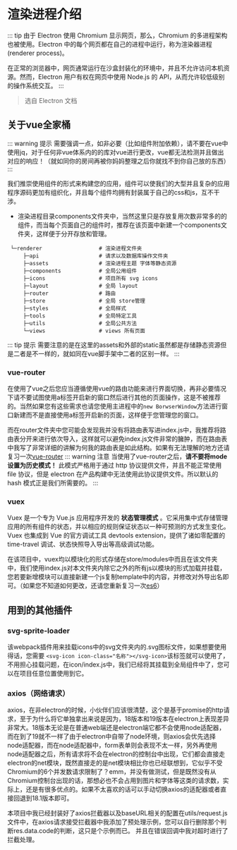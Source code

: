 # 渲染进程介绍
::: tip
由于 Electron 使用 Chromium 显示网页，那么，Chromium 的多进程架构也被使用。Electron 中的每个网页都在自己的进程中运行，称为渲染器进程 (renderer process)。

在正常的浏览器中，网页通常运行在沙盒封装化的环境中，并且不允许访问本机资源。然而，Electron 用户有权在网页中使用 Node.js 的 API，从而允许较低级别的操作系统交互。
:::
> 选自 Electron 文档
## 关于vue全家桶
::: warning 提示
需要强调一点，如非必要（比如组件附加依赖），请不要在vue中使用jq，对于任何非vue体系内的的库对vue进行更改，vue都无法检测并且做出对应的响应！（就如同你的房间再被你妈妈整理之后你就找不到你自己放的东西）
:::

我们推崇使用组件的形式来构建您的应用，组件可以使我们的大型并且复杂的应用程序源码更加有组织化，并且每个组件均拥有封装属于自己的css和js，互不干涉。

- 渲染进程目录components文件夹中，当然这里只是存放复用次数非常多的的组件，而当每个页面自己的组件时，推荐在该页面中新建一个components文件夹，这样便于分开存放和管理。
```
 └─renderer                  # 渲染进程文件夹
     ├─api                   # 请求以及数据库操作文件夹
     ├─assets                # 渲染进程主题 字体等静态资源
     ├─components            # 全局公用组件
     ├─icons                 # 项目所有 svg icons
     ├─layout                # 全局 layout
     ├─router                # 路由
     ├─store                 # 全局 store管理
     ├─styles                # 全局样式
     ├─tools                 # 全局特定工具
     ├─utils                 # 全局公共方法
     └─views                 # views 所有页面
```
::: tip 提示
需要注意的是在这里的assets和外部的static虽然都是存储静态资源但是二者是不一样的，就如同在vue脚手架中二者的区别一样。
:::
### vue-router
在使用了vue之后您应当遵循使用vue的路由功能来进行界面切换，再非必要情况下请不要试图使用a标签开启新的窗口然后进行其他的页面操作，这是不被推荐的。当然如果您有这些需求也请您使用主进程中的`new BorwserWindow`方法进行窗口新建而不是直接使用a标签开启新的页面，这样便于您管理您的窗口。

而在router文件夹中您可能会发现我并没有将路由表写进index.js中，我推荐将路由表分开来进行依次导入，这样就可以避免index.js文件非常的臃肿，而在路由表中我写了非常详细的讲解为何我的路由表是如此结构。如果有无法理解的地方还请复习一次[vue-router](https://router.vuejs.org/zh/)
::: warning 注意
当使用了vue-router之后，**请不要将mode设置为历史模式！** 此模式严格用于通过 http 协议提供文件，并且不能正常使用 file 协议，但是 electron 在产品构建中无法使用此协议提供文件。所以默认的 hash 模式正是我们所需要的。
:::
### vuex
Vuex 是一个专为 Vue.js 应用程序开发的 **状态管理模式** 。它采用集中式存储管理应用的所有组件的状态，并以相应的规则保证状态以一种可预测的方式发生变化。Vuex 也集成到 Vue 的官方调试工具 devtools extension，提供了诸如零配置的 time-travel 调试、状态快照导入导出等高级调试功能。

在该项目中，vuex均以模块化的形式存储在store/modules中而且在该文件夹中，我们使用index.js对本文件夹内除它之外的所有js以模块的形式加载并挂载，您若要新增模块可以直接新建一个js复制template中的内容，并修改对外导出名即可。（如果您不知道如何更改，还请您重新复习一次[es6](http://es6.ruanyifeng.com/)）
## 用到的其他插件
### svg-sprite-loader
该webpack插件用来挂载icons中的svg文件夹内的.svg图标文件，如果想要使用得话，您需要
```<svg-icon icon-class="名称"></svg-icon>```该标签就可以使用了，不用担心挂载问题，在icon/index.js中，我们已经将其挂载到全局组件中了，您可以在项目任意位置使用到它。
### axios（网络请求）
axios，在非electron的时候，小伙伴们应该很清楚，这个是基于promise的http请求，至于为什么将它单独拿出来说是因为，18版本和19版本在electron上表现差异非常大。18版本无论是在普通web端还是electron端它都不会使用node适配器，而在到了19就不一样了由于electron中自带了node环境，则axios会优先选择node适配器，而在node适配器中，form表单则会表现不太一样，另外再使用node适配器之后，所有请求将不会在electron的控制台中出现，它们都会直接走electron的net模块，既然直接走的是net模块相比你也已经联想到，它似乎不受Chromium的6个并发数请求限制了？emm，并没有做测试，但是既然没有从Chromium控制台出现的话，那想必也不会占用到图片和字体等这类的请求数，实际上，还是有很多优点的。如果不太喜欢的话可以手动切换axios的适配器或者直接回退到18.1版本即可。

本项目中我已经封装好了axios拦截器以及baseURL相关的配置在utils/request.js文件中，在axios请求接受拦截器中我添加了预处理示例，您可以自行删除那个判断res.data.code的判断，这只是个示例而已。
并且在错误回调中我对超时进行了拦截处理。